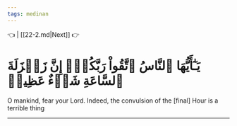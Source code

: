 ```yaml
---
tags: medinan
---
```


👈  | [[22-2.md|Next]] 👉

# يَـٰٓأَيُّهَا ٱلنَّاسُ ٱتَّقُواْ رَبَّكُمۡۚ إِنَّ زَلۡزَلَةَ ٱلسَّاعَةِ شَيۡءٌ عَظِيمٞ

O mankind, fear your Lord. Indeed, the convulsion of the [final] Hour is a terrible thing

---


